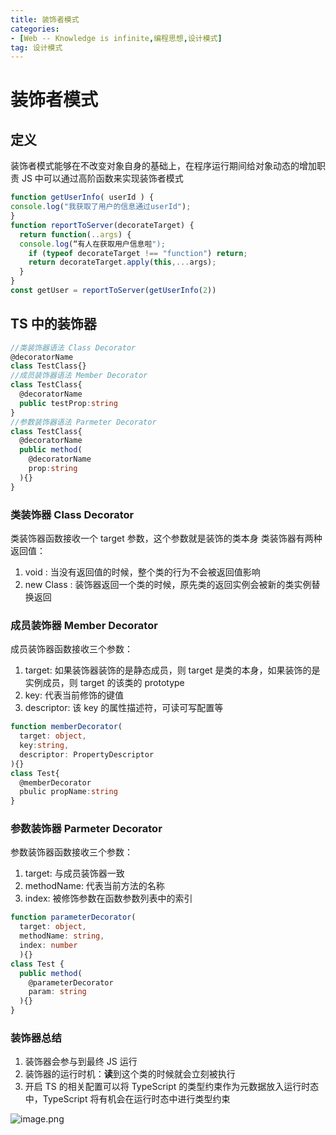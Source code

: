 ```yaml
---
title: 装饰者模式
categories: 
- [Web -- Knowledge is infinite,编程思想,设计模式]
tag: 设计模式
---
```

# 装饰者模式
## 定义
装饰者模式能够在不改变对象自身的基础上，在程序运行期间给对象动态的增加职责
JS 中可以通过高阶函数来实现装饰者模式
```javascript
function getUserInfo( userId ) {
console.log("我获取了用户的信息通过userId");
}
function reportToServer(decorateTarget) {
  return function(..args) {
  console.log(“有人在获取用户信息啦");
	if (typeof decorateTarget !== "function") return;
	return decorateTarget.apply(this,...args);
  }
}
const getUser = reportToServer(getUserInfo(2)) 
```
## TS 中的装饰器
```typescript
//类装饰器语法 Class Decorator
@decoratorName
class TestClass{}
//成员装饰器语法 Member Decorator
class TestClass{
  @decoratorName
  public testProp:string
}
//参数装饰器语法 Parmeter Decorator
class TestClass{
  @decoratorName
  public method(
    @decoratorName
    prop:string
  ){}
}
```
### 类装饰器 Class Decorator
类装饰器函数接收一个 target  参数，这个参数就是装饰的类本身
类装饰器有两种返回值：

1. void : 当没有返回值的时候，整个类的行为不会被返回值影响
2. new Class : 装饰器返回一个类的时候，原先类的返回实例会被新的类实例替换返回
### 成员装饰器 Member Decorator
成员装饰器函数接收三个参数：

1. target: 如果装饰器装饰的是静态成员，则 target 是类的本身，如果装饰的是实例成员，则 target 的该类的 prototype
2. key: 代表当前修饰的键值
3. descriptor: 该 key 的属性描述符，可读可写配置等
```typescript
function memberDecorator(
  target: object,
  key:string,
  descriptor: PropertyDescriptor
){}
class Test{
  @memberDecorator
  pbulic propName:string
}
```
### 参数装饰器 Parmeter Decorator
参数装饰器函数接收三个参数：

1. target: 与成员装饰器一致
2. methodName: 代表当前方法的名称
3. index: 被修饰参数在函数参数列表中的索引
```typescript
function parameterDecorator(
  target: object,
  methodName: string,
  index: number
  ){}
class Test {
  public method(
    @parameterDecorator
    param: string
  ){}
}
```
### 装饰器总结

1. 装饰器会参与到最终 JS 运行
2. 装饰器的运行时机：**读**到这个类的时候就会立刻被执行
3. 开启 TS 的相关配置可以将 TypeScript 的类型约束作为元数据放入运行时态中，TypeScript 将有机会在运行时态中进行类型约束

![image.png](https://cdn.nlark.com/yuque/0/2023/png/23100954/1699953184872-3785edb4-8064-4680-8834-0c328bbc2d66.png#averageHue=%23757571&clientId=u627cc995-5fe8-4&from=paste&height=712&id=ud128eb25&originHeight=890&originWidth=2484&originalType=binary&ratio=1.25&rotation=0&showTitle=false&size=604632&status=done&style=none&taskId=u7f205b88-9cb5-4fa7-a267-2612725b4ca&title=&width=1987.2)
